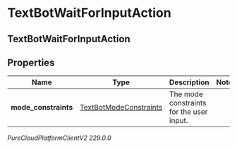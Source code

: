 # TextBotWaitForInputAction

## TextBotWaitForInputAction

## Properties

|Name | Type | Description | Notes|
|------------ | ------------- | ------------- | -------------|
| **mode_constraints** | [TextBotModeConstraints](TextBotModeConstraints) | The mode constraints for the user input. | |



_PureCloudPlatformClientV2 229.0.0_
